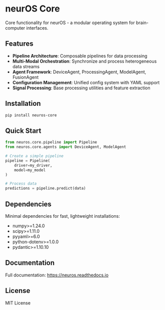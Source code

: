 # neurOS Core

Core functionality for neurOS - a modular operating system for brain-computer interfaces.

## Features

- **Pipeline Architecture**: Composable pipelines for data processing
- **Multi-Modal Orchestration**: Synchronize and process heterogeneous data streams
- **Agent Framework**: DeviceAgent, ProcessingAgent, ModelAgent, FusionAgent
- **Configuration Management**: Unified config system with YAML support
- **Signal Processing**: Base processing utilities and feature extraction

## Installation

```bash
pip install neuros-core
```

## Quick Start

```python
from neuros.core.pipeline import Pipeline
from neuros.core.agents import DeviceAgent, ModelAgent

# Create a simple pipeline
pipeline = Pipeline(
    driver=my_driver,
    model=my_model
)

# Process data
predictions = pipeline.predict(data)
```

## Dependencies

Minimal dependencies for fast, lightweight installations:
- numpy>=1.24.0
- scipy>=1.11.0
- pyyaml>=6.0
- python-dotenv>=1.0.0
- pydantic>=1.10.10

## Documentation

Full documentation: https://neuros.readthedocs.io

## License

MIT License
